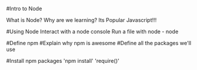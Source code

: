 #Intro to Node

What is Node?
Why are we learning?
    Its Popular
    Javascript!!!

#Using Node
    Interact with a node console
    Run a file with node - node <filename>

#Define npm
#Explain why npm is awesome
#Define all the packages we'll use

#Install npm packages
'npm install'
'require()'